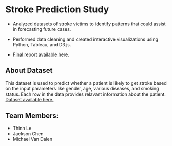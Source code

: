 # Stroke Prediction Study

-   Analyzed datasets of stroke victims to identify patterns that could assist in forecasting future cases.

-   Performed data cleaning and created interactive visualizations using Python, Tableau, and D3.js.

-   [Final report available here.](https://observablehq.com/@c4aa925dada7373c/csci-4210-final-report)

## About Dataset

This dataset is used to predict whether a patient is likely to get stroke based on the input parameters like gender, age, various diseases, and smoking status. Each row in the data provides relavant information about the patient. [Dataset available here.](https://www.kaggle.com/datasets/fedesoriano/stroke-prediction-dataset)

## Team Members:

-   Thinh Le
-   Jackson Chen
-   Michael Van Dalen
